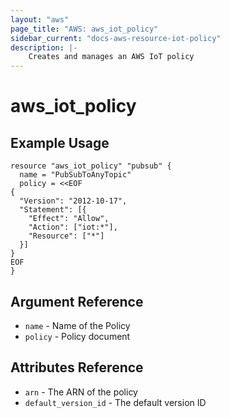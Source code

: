 ```yaml
---
layout: "aws"
page_title: "AWS: aws_iot_policy"
sidebar_current: "docs-aws-resource-iot-policy"
description: |-
    Creates and manages an AWS IoT policy
---
```


# aws\_iot\_policy

## Example Usage

```
resource "aws_iot_policy" "pubsub" {
  name = "PubSubToAnyTopic"
  policy = <<EOF
{
  "Version": "2012-10-17",
  "Statement": [{
    "Effect": "Allow",
    "Action": ["iot:*"],
    "Resource": ["*"]
  }]
}
EOF
}
```

## Argument Reference

* `name` - Name of the Policy
* `policy` - Policy document

## Attributes Reference

* `arn` - The ARN of the policy
* `default_version_id` - The default version ID
